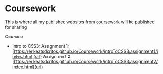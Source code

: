 # Coursework
 This is where all my published websites from coursework will be published for sharing

Courses: 
- Intro to CSS3:
Assignment 1: [https://erikeatsdoritos.github.io/Coursework/introToCSS3/assignment1/index.html](url)
Assignment 2: [https://erikeatsdoritos.github.io/Coursework/introToCSS3/assignment2/index.html](url)
